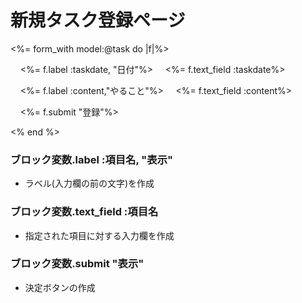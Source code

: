 <h1> 新規タスク登録ページ</h1>

<%= form_with model:@task do |f|%>

    <%= f.label :taskdate, "日付"%>
    <%= f.text_field :taskdate%>

    <%= f.label :content,"やること"%>
    <%= f.text_field :content%>

    <%= f.submit "登録"%>

<% end %>

### ブロック変数.label :項目名, "表示"

- ラベル(入力欄の前の文字)を作成

### ブロック変数.text_field :項目名

- 指定された項目に対する入力欄を作成

### ブロック変数.submit "表示"

- 決定ボタンの作成